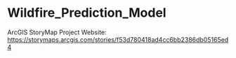# Wildfire_Prediction_Model
ArcGIS StoryMap Project Website: https://storymaps.arcgis.com/stories/f53d780418ad4cc6bb2386db05165ed4
